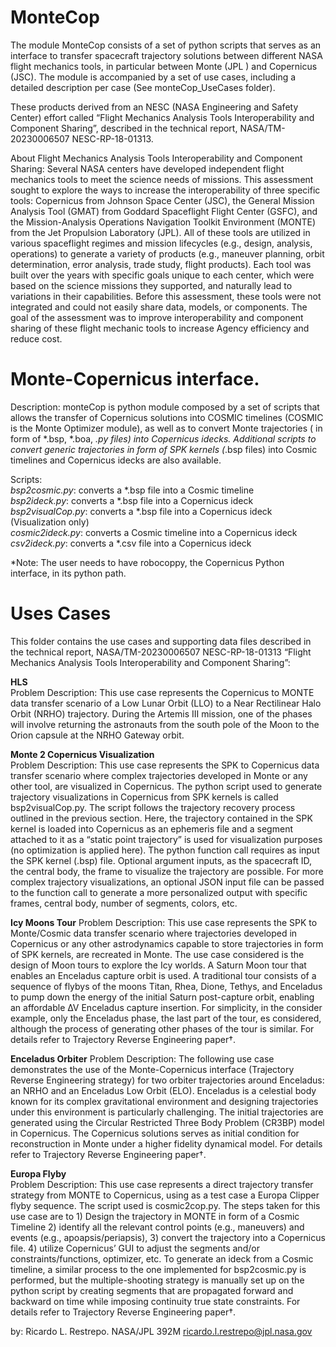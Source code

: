 # MonteCop
The module MonteCop consists of a set of python scripts that serves as an interface to transfer spacecraft trajectory solutions between different NASA flight mechanics tools, in particular between Monte (JPL ) and Copernicus (JSC). The module is accompanied by a set of use cases, including a detailed description per case (See monteCop_UseCases folder). 

These products derived from an NESC (NASA Engineering and Safety Center) effort called “Flight Mechanics Analysis Tools Interoperability and Component Sharing”, described in the technical report, NASA/TM-20230006507 NESC-RP-18-01313.  

About Flight Mechanics Analysis Tools Interoperability and Component Sharing:
Several NASA centers have developed independent flight mechanics tools to meet the science needs of missions. This assessment sought to explore the ways to increase the interoperability of three specific tools: Copernicus from Johnson Space Center (JSC), the General Mission Analysis Tool (GMAT) from Goddard Spaceflight Flight Center (GSFC), and the Mission-Analysis Operations Navigation Toolkit Environment (MONTE) from the Jet Propulsion Laboratory (JPL). All of these tools are utilized in various spaceflight regimes and mission lifecycles (e.g., design, analysis, operations) to generate a variety of products (e.g., maneuver planning, orbit determination, error analysis, trade study, flight products). Each tool was built over the years with specific goals unique to each center, which were based on the science missions they supported, and naturally lead to variations in their capabilities. Before this assessment, these tools were not integrated and could not easily share data, models, or components. The goal of the assessment was to improve interoperability and component sharing of these flight mechanic tools to increase Agency efficiency and reduce cost.

# Monte-Copernicus interface. 
 Description: monteCop is python module composed by a set of scripts that allows the transfer of Copernicus solutions into COSMIC timelines (COSMIC is the Monte Optimizer module),  as well as to convert Monte trajectories ( in form of *.bsp, *.boa, *.py files)	into Copernicus idecks.  Additional scripts to convert generic trajectories in form of SPK kernels (*.bsp files) into Cosmic timelines and Copernicus idecks are also available.  
		
Scripts:  
          *bsp2cosmic.py*:  	converts a *.bsp file into a Cosmic timeline    
          *bsp2ideck.py*:	converts a *.bsp file into a Copernicus ideck    
          *bsp2visualCop.py*: 	converts a *.bsp file into a Copernicus ideck (Visualization only)    
          *cosmic2ideck.py*: 	converts a Cosmic timeline into a Copernicus ideck    
          *csv2ideck.py*:		converts a *.csv file into a Copernicus ideck    
                 

*Note: The user needs to have robocoppy, the Copernicus Python interface, in its python path.  

# Uses Cases
This folder contains the use cases and supporting data files described in the technical report, NASA/TM-20230006507 NESC-RP-18-01313 “Flight Mechanics Analysis Tools Interoperability and Component Sharing”:

**HLS**   
Problem Description: This use case represents the Copernicus to MONTE data transfer scenario of a Low Lunar Orbit (LLO) to a Near Rectilinear Halo Orbit (NRHO) trajectory. During the Artemis III mission, one of the phases will involve returning the astronauts from the south pole of the Moon to the Orion capsule at the NRHO Gateway orbit.

**Monte 2 Copernicus Visualization**  
Problem Description: This use case represents the SPK to Copernicus data transfer scenario where complex trajectories developed in Monte or any other tool, are visualized in Copernicus.  The python script used to generate trajectory visualizations in Copernicus from SPK kernels is called bsp2visualCop.py. The script follows the trajectory recovery process outlined in the previous section. Here, the trajectory contained in the SPK kernel is loaded into Copernicus as an ephemeris file and a segment attached to it as a “static point trajectory” is used for visualization purposes (no optimization is applied here). The python function call requires as input the SPK kernel (.bsp) file. Optional argument inputs, as the spacecraft ID, the central body, the frame to visualize the trajectory are possible. For more complex trajectory visualizations, an optional JSON input file can be passed to the function call to generate a more personalized output with specific frames, central body, number of segments, colors, etc. 

**Icy Moons Tour** 
Problem Description: This use case represents the SPK to Monte/Cosmic data transfer scenario where trajectories developed in Copernicus or any other astrodynamics capable to store trajectories in form of SPK kernels, are recreated in Monte.  The use case considered is the design of Moon tours to explore the Icy worlds.  A Saturn Moon tour that enables an Enceladus capture orbit is used.   A traditional tour consists of a sequence of flybys of the moons Titan, Rhea, Dione, Tethys, and Enceladus to pump down the energy of the initial Saturn post-capture orbit, enabling an affordable ∆V Enceladus capture insertion. For simplicity, in the consider example, only the Enceladus phase, the last part of the tour, es considered, although the process of generating other phases of the tour is similar.  For details refer to Trajectory Reverse Engineering paper†.

**Enceladus Orbiter** 
Problem Description: The following use case demonstrates the use of the Monte-Copernicus interface (Trajectory Reverse Engineering strategy) for two orbiter trajectories around Enceladus: an NRHO and an Enceladus Low Orbit (ELO). Enceladus is a celestial body known for its complex gravitational environment and designing trajectories under this environment is particularly challenging.  The initial trajectories are generated using the Circular Restricted Three Body Problem (CR3BP) model in Copernicus. The Copernicus solutions serves as initial condition for reconstruction in Monte under a higher fidelity dynamical model.  For details refer to Trajectory Reverse Engineering paper†. 

**Europa Flyby**  
Problem Description: This use case represents a direct trajectory transfer strategy from MONTE to Copernicus, using as a test case a Europa Clipper flyby sequence. The script used is cosmic2cop.py. The steps taken for this use case are to 1) Design the trajectory in MONTE in form of a Cosmic Timeline 2) identify all the relevant control points (e.g., maneuvers) and events (e.g., apoapsis/periapsis), 3) convert the trajectory into a Copernicus file.  4) utilize Copernicus’ GUI to adjust the segments and/or constraints/functions, optimizer, etc. To generate an ideck from a Cosmic timeline, a similar process to the one implemented for bsp2cosmic.py is performed, but the multiple-shooting strategy is manually set up on the python script by creating segments that are propagated forward and backward on time while imposing continuity true state constraints.  For details refer to Trajectory Reverse Engineering paper†.


 by: Ricardo L. Restrepo. NASA/JPL 392M
     ricardo.l.restrepo@jpl.nasa.gov		
